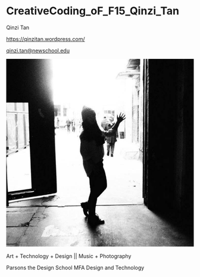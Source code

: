 # CreativeCoding_oF_F15_Qinzi_Tan
Qinzi Tan

https://qinzitan.wordpress.com/ 

qinzi.tan@newschool.edu


![image](gui.jpg)

Art + Technology + Design || Music + Photography

Parsons the Design School MFA Design and Technology
